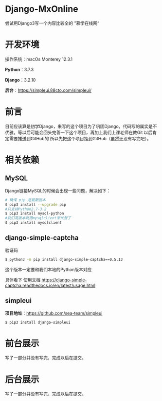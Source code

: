 # Django-MxOnline

尝试用Django3写一个内容比较全的 ”慕学在线网“

# 开发环境

操作系统：macOs Monterey 12.3.1

**Python**：3.7.3

**Django**：3.2.10

**后台**：https://simpleui.88cto.com/simpleui/

# 前言

目前应该算是初学Django，来写的这个项目为了巩固Django，代码写的属实是不优雅，等以后可能会回头完善一下这个项目，再加上我们上课老师在教Git 以后肯定需要推送到GitHub的 所以先把这个项目挂到GitHub（虽然还没有写完吧）。

# 相关依赖

## MySQL

Django链接MySQL的时候会出现一些问题，解决如下：

```bash
# 确保 pip 是最新版本
$ pip3 install --upgrade pip
#只支持Python2.7-3.2
$ pip3 install mysql-python
#我们高版本就用mysqlclient来代替了
$ pip3 install mysqlclient
```

## django-simple-captcha

验证码

```bash
$ python3 -m pip install django-simple-captcha==0.5.13
```

这个版本一定要和我们本地的Python版本对应

具体看下 使用文档 https://django-simple-captcha.readthedocs.io/en/latest/usage.html

## simpleui

**项目地址**：https://github.com/sea-team/simpleui

```bash
$ pip3 install django-simpleui
```



# 前台展示

写了一部分并没有写完，完成以后在提交。

# 后台展示

写了一部分并没有写完，完成以后在提交。
